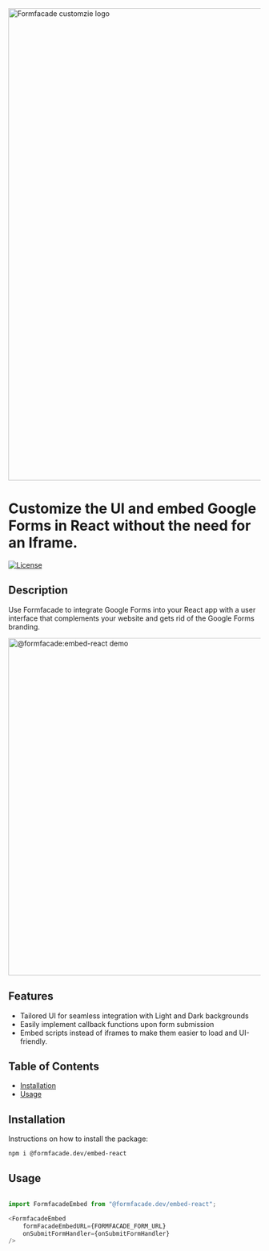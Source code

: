 <img width="941" alt="Formfacade customzie logo" src="https://github.com/formfacade/embed-react-native/assets/54505967/0f61a2da-664d-43c4-9481-20b2b6c7d1bf">

# Customize the UI and embed Google Forms in React without the need for an Iframe.

[![License](https://img.shields.io/badge/license-ISC-blue.svg)](LICENSE)

## Description

Use Formfacade to integrate Google Forms into your React app with a user interface that complements your website and gets rid of the Google Forms branding.

<img width="672" alt="@formfacade:embed-react demo" src="https://github.com/formfacade/embed-react-native/assets/54505967/3166a45e-1493-41e2-b5e4-8de99c2512fb">

## Features

- Tailored UI for seamless integration with Light and Dark backgrounds
- Easily implement callback functions upon form submission
- Embed scripts instead of iframes to make them easier to load and UI-friendly.

## Table of Contents

- [Installation](#installation)
- [Usage](#usage)

## Installation

Instructions on how to install the package:

```bash
npm i @formfacade.dev/embed-react
```

## Usage

```javascript

import FormfacadeEmbed from "@formfacade.dev/embed-react";

<FormfacadeEmbed
    formFacadeEmbedURL={FORMFACADE_FORM_URL}
    onSubmitFormHandler={onSubmitFormHandler}
/>

````
